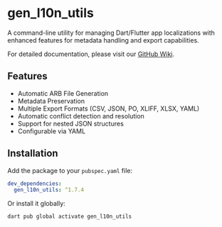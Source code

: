 # gen_l10n_utils

A command-line utility for managing Dart/Flutter app localizations with enhanced features for metadata handling and export capabilities.

For detailed documentation, please visit our [GitHub Wiki](https://github.com/AppMinds-dev/gen_l10n_utils/wiki).

## Features

- Automatic ARB File Generation
- Metadata Preservation
- Multiple Export Formats (CSV, JSON, PO, XLIFF, XLSX, YAML)
- Automatic conflict detection and resolution
- Support for nested JSON structures
- Configurable via YAML

## Installation

Add the package to your `pubspec.yaml` file:

```yaml
dev_dependencies:
  gen_l10n_utils: ^1.7.4
```

Or install it globally:

```bash
dart pub global activate gen_l10n_utils
```
